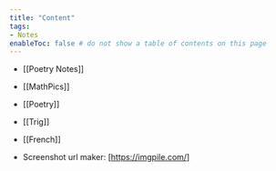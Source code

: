 ```yaml
---
title: "Content"
tags:
- Notes
enableToc: false # do not show a table of contents on this page
---
```


- [[Poetry Notes]]
- [[MathPics]]
- [[Poetry]]
- [[Trig]]
- [[French]]


- Screenshot url maker:
	[https://imgpile.com/]



